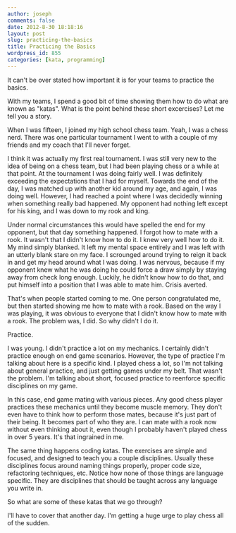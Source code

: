 ```yaml
---
author: joseph
comments: false
date: 2012-8-30 18:18:16
layout: post
slug: practicing-the-basics
title: Practicing the Basics
wordpress_id: 855
categories: [kata, programming]
---
```


It can't be over stated how important it is for your teams to practice the basics.

With my teams, I spend a good bit of time showing them how to do what are known as "katas". What is the point behind these short excercises? Let me tell you a story.

When I was fifteen, I joined my high school chess team. Yeah, I was a chess nerd. There was one particular tournament I went to with a couple of my friends and my coach that I'll never forget.

<!-- more -->

I think it was actually my first real tournament. I was still very new to the idea of being on a chess team, but I had been playing chess or a while at that point. At the tournament I was doing fairly well. I was definitely exceeding the expectations that I had for myself. Towards the end of the day, I was matched up with another kid around my age, and again, I was doing well. However, I had reached a point where I was decidedly winning when something really bad happened. My opponent had nothing left except for his king, and I was down to my rook and king.

Under normal circumstances this would have spelled the end for my opponent, but that day something happened. I forgot how to mate with a rook. It wasn't that I didn't know how to do it. I knew very well how to do it. My mind simply blanked. It left my mental space entirely and I was left with an utterly blank stare on my face. I scrounged around trying to reign it back in and get my head around what I was doing. I was nervous, because if my opponent knew what he was doing he could force a draw simply by staying away from check long enough. Luckily, he didn't know how to do that, and put himself into a position that I was able to mate him. Crisis averted.

That's when people started coming to me. One person congratulated me, but then started showing me how to mate with a rook. Based on the way I was playing, it was obvious to everyone that I didn't know how to mate with a rook. The problem was, I did. So why didn't I do it.

Practice.

I was young. I didn't practice a lot on my mechanics. I certainly didn't practice enough on end game scenarios. However, the type of practice I'm talking about here is a specific kind. I played chess a lot, so I'm not talking about general practice, and just getting games under my belt. That wasn't the problem. I'm talking about short, focused practice to reenforce specific disciplines on my game.

In this case, end game mating with various pieces. Any good chess player practices these mechanics until they become muscle memory. They don't even have to think how to perform those mates, because it's just part of their being. It becomes part of who they are. I can mate with a rook now without even thinking about it, even though I probably haven't played chess in over 5 years. It's that ingrained in me.

The same thing happens coding katas. The exercises are simple and focused, and designed to teach you a couple disciplines. Usually these disciplines focus around naming things properly, proper code size, refactoring techniques, etc. Notice how none of those things are language specific. They are disciplines that should be taught across any language you write in.

So what are some of these katas that we go through?

I'll have to cover that another day. I'm getting a huge urge to play chess all of the sudden.
